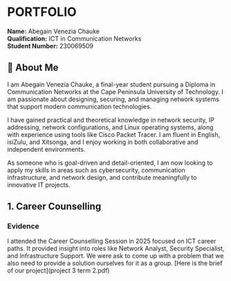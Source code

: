 # PORTFOLIO
**Name:** Abegain Venezia Chauke  
**Qualification:** ICT in Communication Networks                                                                                                                                                                                      
**Student Number:** 230069509


## 👤 About Me
I am Abegain Venezia Chauke, a final-year student pursuing a Diploma in Communication Networks at the Cape Peninsula University of Technology. I am passionate about designing, securing, and managing network systems that support modern communication technologies.

I have gained practical and theoretical knowledge in network security, IP addressing, network configurations, and Linux operating systems, along with experience using tools like Cisco Packet Tracer. I am fluent in English, isiZulu, and Xitsonga, and I enjoy working in both collaborative and independent environments.

As someone who is goal-driven and detail-oriented, I am now looking to apply my skills in areas such as cybersecurity, communication infrastructure, and network design, and contribute meaningfully to innovative IT projects.






## 1. Career Counselling
###  Evidence
I attended the Career Counselling Session in 2025 focused on ICT career paths. It provided insight into roles like Network Analyst, Security Specialist, and Infrastructure Support. We were ask to come up with a problem that we also need to provide a solution ourselves for it as a group.
[Here is the brief of our project](project 3 term 2.pdf)

